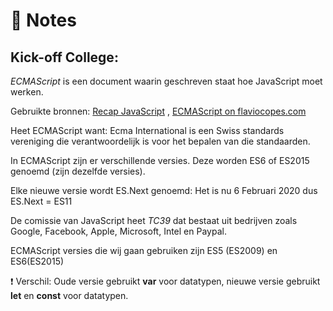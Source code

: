 # :notebook: Notes

## Kick-off College:


*ECMAScript* is een document waarin geschreven staat hoe JavaScript moet werken.

Gebruikte bronnen: [Recap JavaScript](https://docs.google.com/presentation/d/e/2PACX-1vTj7t3RyUyW3eOhkxRogD50TZChNlm3P-G2bgG0cefoFz3lgEOBdsDBlVq_53LYnJTQoGE6U_f80peC/pub?start=false&loop=false&delayms=3000&slide=id.g6e48266308_0_5) , [ECMAScript on flaviocopes.com](https://flaviocopes.com/ecmascript/)

Heet ECMAScript want: Ecma International is een Swiss standards vereniging die verantwoordelijk is voor het bepalen van die standaarden.

In ECMAScript zijn er verschillende versies. Deze worden ES6 of ES2015 genoemd (zijn dezelfde versies). 

Elke nieuwe versie wordt ES.Next genoemd:
Het is nu 6 Februari 2020 dus ES.Next = ES11 

De comissie van JavaScript heet *TC39* dat bestaat uit bedrijven zoals Google, Facebook, Apple, Microsoft, Intel en Paypal.

ECMAScript versies die wij gaan gebruiken zijn ES5 (ES2009) en ES6(ES2015)

:exclamation: Verschil:
Oude versie gebruikt **var** voor datatypen, nieuwe versie gebruikt **let** en **const** voor datatypen.